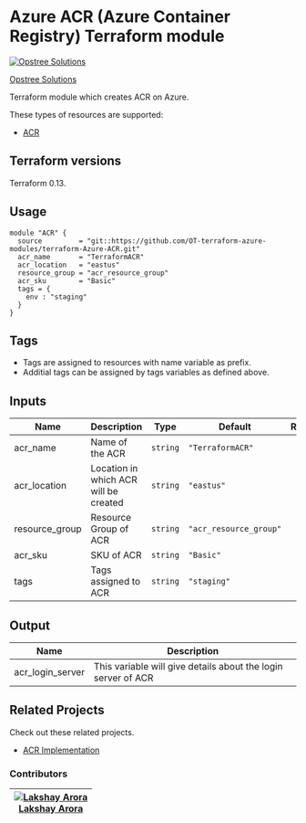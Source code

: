 Azure ACR (Azure Container Registry) Terraform module
=====================================

[![Opstree Solutions][opstree_avatar]][opstree_homepage]

[Opstree Solutions][opstree_homepage] 

  [opstree_homepage]: https://opstree.github.io/
  [opstree_avatar]: https://img.cloudposse.com/150x150/https://github.com/opstree.png

Terraform module which creates ACR on Azure.

These types of resources are supported:

* [ACR](https://registry.terraform.io/providers/hashicorp/azurerm/latest/docs/resources/container_registry)

Terraform versions
------------------

Terraform 0.13.

Usage
------

```hcl
module "ACR" {
  source         = "git::https://github.com/OT-terraform-azure-modules/terraform-Azure-ACR.git"
  acr_name       = "TerraformACR"
  acr_location   = "eastus"
  resource_group = "acr_resource_group"
  acr_sku        = "Basic"
  tags = {
    env : "staging"
  }
}

```


Tags
----
* Tags are assigned to resources with name variable as prefix.
* Additial tags can be assigned by tags variables as defined above.

Inputs
------
| Name           | Description                           | Type     | Default                | Required  |
|----------------|---------------------------------------|----------|------------------------|:---------:|
| acr_name       | Name of the ACR                       | `string` | `"TerraformACR"`       | yes       |
| acr_location   | Location in which ACR will be created | `string` | `"eastus"`             | no        |
| resource_group | Resource Group of ACR                 | `string` | `"acr_resource_group"` | yes       |
| acr_sku        | SKU of ACR                            | `string` | `"Basic"`              | no        |
| tags           | Tags assigned to ACR                  | `string` | `"staging"`            | no        |

Output
------
| Name            |                    Description                              |
|-----------------|-------------------------------------------------------------|
|acr_login_server |This variable will give details about the login server of ACR|

## Related Projects

Check out these related projects. 
* [ACR Implementation](https://github.com/lakshayarora476/terraform-Azure-ACR-Setup)

### Contributors

|  [![Lakshay Arora][lakshay_avatar]][lakshay_homepage]<br/>[Lakshay Arora][lakshay_homepage] |
|---|

  [lakshay_homepage]: https://github.com/lakshayarora476
  [lakshay_avatar]: https://avatars.githubusercontent.com/lakshayarora476



